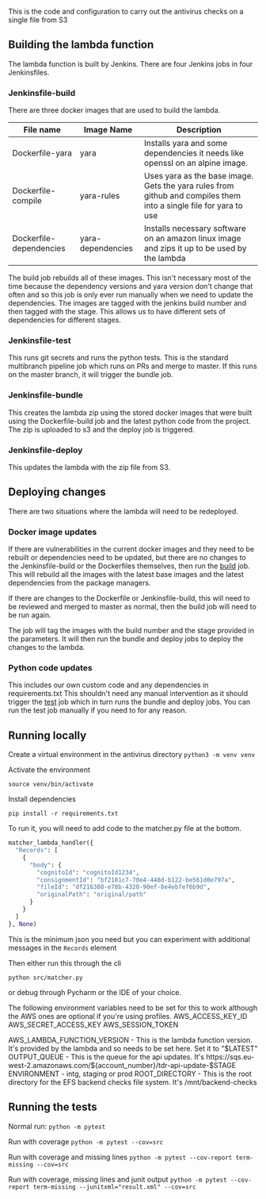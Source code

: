 This is the code and configuration to carry out the antivirus checks on a single file from S3

## Building the lambda function

The lambda function is built by Jenkins. There are four Jenkins jobs in four Jenkinsfiles.

### Jenkinsfile-build
There are three docker images that are used to build the lambda. 

| File name               | Image Name        | Description                                                                                                               |
|-------------------------|-------------------|---------------------------------------------------------------------------------------------------------------------------|
| Dockerfile-yara         | yara              | Installs yara and some dependencies it needs like openssl on an alpine image.                                             |
| Dockerfile-compile      | yara-rules        | Uses yara as the base image. Gets the yara rules from github and compiles them into a single file for yara to use         |
| Dockerfile-dependencies | yara-dependencies | Installs necessary software on an amazon linux image and zips it up to be used by the lambda                              |

The build job rebuilds all of these images. This isn't necessary most of the time because the dependency versions and yara version don't change that often and so this job is only ever run manually when we need to update the dependencies.
The images are tagged with the jenkins build number and then tagged with the stage. This allows us to have different sets of dependencies for different stages. 

### Jenkinsfile-test 
This runs git secrets and runs the python tests. This is the standard multibranch pipeline job which runs on PRs and merge to master. If this runs on the master branch, it will trigger the bundle job.

### Jenkinsfile-bundle
This creates the lambda zip using the stored docker images that were built using the Dockerfile-build job and the latest python code from the project. The zip is uploaded to s3 and the deploy job is triggered.  

### Jenkinsfile-deploy
This updates the lambda with the zip file from S3.

## Deploying changes

There are two situations where the lambda will need to be redeployed.

### Docker image updates
If there are vulnerabilities in the current docker images and they need to be rebuilt or dependencies need to be updated, but there are no changes to the Jenkinsfile-build or the Dockerfiles themselves, then run the [build](https://jenkins.tdr-management.nationalarchives.gov.uk/job/TDR%20Antivirus%20Build/) job. This will rebuild all the images with the latest base images and the latest dependencies from the package managers.

If there are changes to the Dockerfile or Jenkinsfile-build, this will need to be reviewed and merged to master as normal, then the build job will need to be run again. 

The job will tag the images with the build number and the stage provided in the parameters. It will then run the bundle and deploy jobs to deploy the changes to the lambda.

### Python code updates
This includes our own custom code and any dependencies in requirements.txt This shouldn't need any manual intervention as it should trigger the [test](https://jenkins.tdr-management.nationalarchives.gov.uk/job/TDR%20Antivirus%20Test/) job which in turn runs the bundle and deploy jobs. You can run the test job manually if you need to for any reason. 

## Running locally

Create a virtual environment in the antivirus directory
`python3 -m venv venv`

Activate the environment

`source venv/bin/activate`

Install dependencies

`pip install -r requirements.txt`

To run it, you will need to add code to the matcher.py file at the bottom.

```python
matcher_lambda_handler({
  "Records": [
    {
      "body": {
        "cognitoId": "cognitoId1234",
        "consignmentId": "bf2181c7-70e4-448d-b122-be561d0e797a",
        "fileId": "df216308-e78b-4328-90ef-8e4ebfef6b9d",
        "originalPath": "original/path"
      }
    }
  ]
}, None)
```

This is the minimum json you need but you can experiment with additional messages in the `Records` element

Then either run this through the cli

`python src/matcher.py`

or debug through Pycharm or the IDE of your choice.

The following environment variables need to be set for this to work although the AWS ones are optional if you're using profiles.
AWS_ACCESS_KEY_ID
AWS_SECRET_ACCESS_KEY
AWS_SESSION_TOKEN

AWS_LAMBDA_FUNCTION_VERSION - This is the lambda function version. It's provided by the lambda and so needs to be set here. Set it to "$LATEST"
OUTPUT_QUEUE - This is the queue for the api updates. It's https://sqs.eu-west-2.amazonaws.com/${account_number}/tdr-api-update-\$STAGE
ENVIRONMENT - intg, staging or prod
ROOT_DIRECTORY - This is the root directory for the EFS backend checks file system. It's /mnt/backend-checks

## Running the tests

Normal run: `python -m pytest`

Run with coverage `python -m pytest --cov=src`

Run with coverage and missing lines `python -m pytest --cov-report term-missing --cov=src`

Run with coverage, missing lines and junit output `python -m pytest --cov-report term-missing --junitxml="result.xml" --cov=src`
